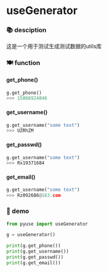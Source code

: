 # useGenerator

### 📚 desciption

这是一个用于测试生成测试数据的utils库

### 🍽️ function

#### get_phone()

```python
g.get_phone()
>>> 15866924846
```

#### get_username()

```python
g.get_username("some text")
>>> UZRhZM
```

#### get_passwd()

```python
g.get_username("some text")
>>> Rx19371684
```

#### get_email()

```python
g.get_username("some text")
>>> Rz092686@163.com
```

### 🎐 demo

```python
from pyuse import useGenerator

g = useGenerator()

print(g.get_phone())
print(g.get_username())
print(g.get_passwd())
print(g.get_email())
```
